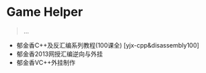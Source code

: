 ﻿# Game Helper

> ...

- 郁金香C++及反汇编系列教程(100课全) [yjx-cpp&disassembly100]
- 郁金香2013网授汇编逆向与外挂
- 郁金香VC++外挂制作
